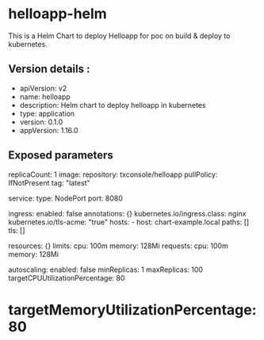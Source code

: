 # helloapp-helm
This is a Helm Chart to deploy Helloapp for poc on build &amp; deploy to kubernetes.

## Version details :

- apiVersion: v2
- name: helloapp
- description: Helm chart to deploy helloapp in kubernetes
- type: application
- version: 0.1.0
- appVersion: 1.16.0

## Exposed parameters

replicaCount: 1
image:
  repository: txconsole/helloapp
  pullPolicy: IfNotPresent
  tag: "latest"

service:
  type: NodePort
  port: 8080

ingress:
  enabled: false
  annotations: {}
     kubernetes.io/ingress.class: nginx
     kubernetes.io/tls-acme: "true"
  hosts:
    - host: chart-example.local
      paths: []
  tls: []
  
resources: {}
   limits:
     cpu: 100m
     memory: 128Mi
   requests:
     cpu: 100m
     memory: 128Mi
  
autoscaling:
  enabled: false
  minReplicas: 1
  maxReplicas: 100
  targetCPUUtilizationPercentage: 80
  # targetMemoryUtilizationPercentage: 80
